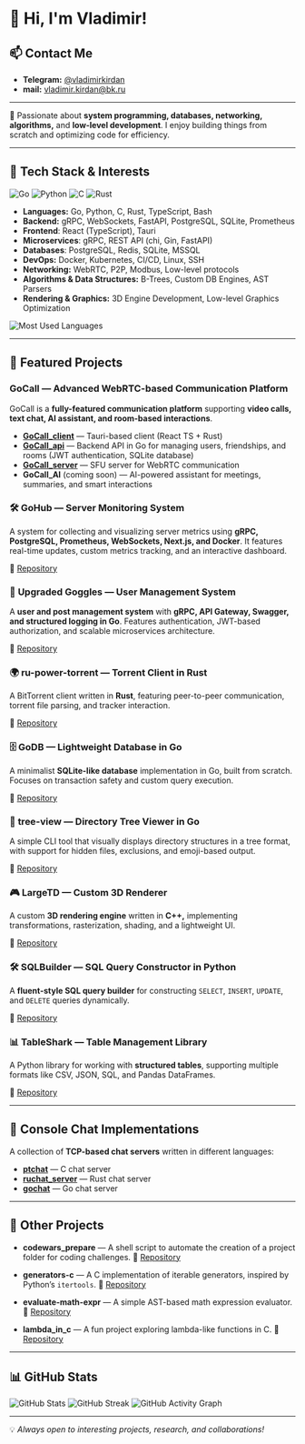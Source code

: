 # 👋 Hi, I'm Vladimir!

## 📫 Contact Me

- **Telegram:** [@vladimirkirdan](https://t.me/vladimirkirdan)
- **mail:** vladimir.kirdan@bk.ru
---
🚀 Passionate about **system programming, databases, networking, algorithms,** and **low-level development**. I enjoy building things from scratch and optimizing code for efficiency.

---

## 🔧 Tech Stack & Interests

![Go](https://img.shields.io/badge/-Go-00ADD8?style=flat-square&logo=go)
![Python](https://img.shields.io/badge/-Python-3776AB?style=flat-square&logo=python)
![C](https://img.shields.io/badge/-C-00599C?style=flat-square&logo=c)
![Rust](https://img.shields.io/badge/-Rust-000000?style=flat-square&logo=rust)
- **Languages:** Go, Python, C, Rust, TypeScript, Bash
- **Backend:** gRPC, WebSockets, FastAPI, PostgreSQL, SQLite, Prometheus
- **Frontend**: React (TypeScript), Tauri
- **Microservices**: gRPC, REST API (chi, Gin, FastAPI)
- **Databases**: PostgreSQL, Redis, SQLite, MSSQL
- **DevOps:** Docker, Kubernetes, CI/CD, Linux, SSH
- **Networking:** WebRTC, P2P, Modbus, Low-level protocols
- **Algorithms & Data Structures:** B-Trees, Custom DB Engines, AST Parsers
- **Rendering & Graphics:** 3D Engine Development, Low-level Graphics Optimization

![Most Used Languages](https://github-readme-stats.vercel.app/api/top-langs/?username=vovakirdan&layout=compact&theme=light)
<!-- ![GitHub Trophy](https://github-profile-trophy.vercel.app/?username=vovakirdan&theme=light&no-frame=true&no-bg=true&margin-w=5&title=MultiLanguage,Commits)
-->
---

## 📌 Featured Projects

### **GoCall** — Advanced WebRTC-based Communication Platform

GoCall is a **fully-featured communication platform** supporting **video calls, text chat, AI assistant, and room-based interactions**.

- [**GoCall\_client**](https://github.com/vovakirdan/gocall_client) — Tauri-based client (React TS + Rust)
- [**GoCall\_api**](https://github.com/vovakirdan/gocall_api) — Backend API in Go for managing users, friendships, and rooms (JWT authentication, SQLite database)
- [**GoCall\_server**](https://github.com/vovakirdan/gocall) — SFU server for WebRTC communication
- **GoCall\_AI** (coming soon) — AI-powered assistant for meetings, summaries, and smart interactions

### 🛠 **GoHub** — Server Monitoring System

A system for collecting and visualizing server metrics using **gRPC, PostgreSQL, Prometheus, WebSockets, Next.js, and Docker**. It features real-time updates, custom metrics tracking, and an interactive dashboard.

🔗 [Repository](https://github.com/vovakirdan/gohub)

### 🔑 **Upgraded Goggles** — User Management System

A **user and post management system** with **gRPC, API Gateway, Swagger, and structured logging in Go**. Features authentication, JWT-based authorization, and scalable microservices architecture.

🔗 [Repository](https://github.com/vovakirdan/upgraded-goggles)

### 🌍 **ru-power-torrent** — Torrent Client in Rust

A BitTorrent client written in **Rust**, featuring peer-to-peer communication, torrent file parsing, and tracker interaction.

🔗 [Repository](https://github.com/vovakirdan/ru-power-torrent)

### 🗄 **GoDB** — Lightweight Database in Go

A minimalist **SQLite-like database** implementation in Go, built from scratch. Focuses on transaction safety and custom query execution.

🔗 [Repository](https://github.com/vovakirdan/goDB)

### 📂 **tree-view** — Directory Tree Viewer in Go

A simple CLI tool that visually displays directory structures in a tree format, with support for hidden files, exclusions, and emoji-based output.

🔗 [Repository](https://github.com/vovakirdan/tree-view)

### 🎮 **LargeTD** — Custom 3D Renderer

A custom **3D rendering engine** written in **C++,** implementing transformations, rasterization, shading, and a lightweight UI.

🔗 [Repository](https://github.com/vovakirdan/largeTD)

### 🛠 **SQLBuilder** — SQL Query Constructor in Python

A **fluent-style SQL query builder** for constructing `SELECT`, `INSERT`, `UPDATE`, and `DELETE` queries dynamically.

🔗 [Repository](https://github.com/vovakirdan/sqlbuilder)

### 📊 **TableShark** — Table Management Library

A Python library for working with **structured tables**, supporting multiple formats like CSV, JSON, SQL, and Pandas DataFrames.

🔗 [Repository](https://github.com/vovakirdan/tableshark)

---

## 💬 Console Chat Implementations

A collection of **TCP-based chat servers** written in different languages:

- [**ptchat**](https://github.com/vovakirdan/ptchat) — C chat server
- [**ruchat\_server**](https://github.com/vovakirdan/ruchat_server) — Rust chat server
- [**gochat**](https://github.com/vovakirdan/gochat) — Go chat server

---

## 📁 Other Projects

- **codewars\_prepare** — A shell script to automate the creation of a project folder for coding challenges.
  🔗 [Repository](https://github.com/vovakirdan/codewars_prepare)

- **generators-c** — A C implementation of iterable generators, inspired by Python’s `itertools`.
  🔗 [Repository](https://github.com/vovakirdan/generators-c)

- **evaluate-math-expr** — A simple AST-based math expression evaluator.
  🔗 [Repository](https://github.com/vovakirdan/evaluate-math-expr)

- **lambda\_in\_c** — A fun project exploring lambda-like functions in C.
  🔗 [Repository](https://github.com/vovakirdan/lambda_in_c)

---

## 📊 GitHub Stats

![GitHub Stats](https://github-readme-stats.vercel.app/api?username=vovakirdan&show_icons=true&theme=transparent)
![GitHub Streak](https://github-readme-streak-stats.herokuapp.com/?user=vovakirdan&theme=light&mode=weekly)
![GitHub Activity Graph](https://github-readme-activity-graph.vercel.app/graph?username=vovakirdan&theme=github-light)

---


💡 *Always open to interesting projects, research, and collaborations!*

